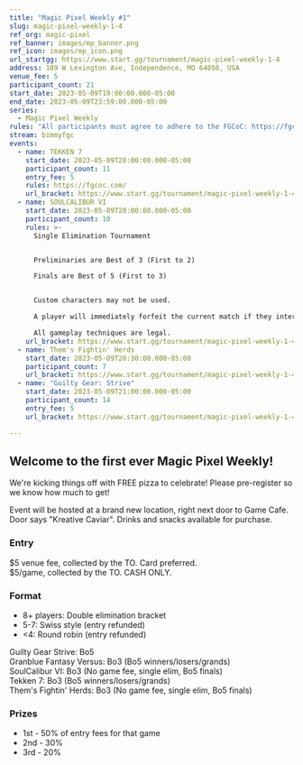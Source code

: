 ```yaml
---
title: "Magic Pixel Weekly #1"
slug: magic-pixel-weekly-1-4
ref_org: magic-pixel
ref_banner: images/mp_banner.png
ref_icon: images/mp_icon.png
url_startgg: https://www.start.gg/tournament/magic-pixel-weekly-1-4
address: 109 W Lexington Ave, Independence, MO 64050, USA
venue_fee: 5
participant_count: 21
start_date: 2023-05-09T19:00:00.000-05:00
end_date: 2023-05-09T23:59:00.000-05:00
series:
  - Magic Pixel Weekly
rules: "All participants must agree to adhere to the FGCoC: https://fgcoc.com/"
stream: bimmyfgc
events:
  - name: TEKKEN 7
    start_date: 2023-05-09T20:00:00.000-05:00
    participant_count: 11
    entry_fee: 5
    rules: https://fgcoc.com/
    url_bracket: https://www.start.gg/tournament/magic-pixel-weekly-1-4/events/tekken-7/brackets/1367677/2080891
  - name: SOULCALIBUR VI
    start_date: 2023-05-09T20:00:00.000-05:00
    participant_count: 10
    rules: >-
      Single Elimination Tournament


      Preliminaries are Best of 3 (First to 2)

      Finals are Best of 5 (First to 3)


      Custom characters may not be used.

      A player will immediately forfeit the current match if they interrupt gameplay by pausing the game, accessing system menus, or interfering with operation of the game system.

      All gameplay techniques are legal.
    url_bracket: https://www.start.gg/tournament/magic-pixel-weekly-1-4/events/soulcalibur-vi/brackets/1369020/2082641
  - name: Them's Fightin' Herds
    start_date: 2023-05-09T20:30:00.000-05:00
    participant_count: 7
    url_bracket: https://www.start.gg/tournament/magic-pixel-weekly-1-4/events/them-s-fightin-herds/brackets/1368516/2081996
  - name: "Guilty Gear: Strive"
    start_date: 2023-05-09T21:00:00.000-05:00
    participant_count: 14
    entry_fee: 5
    url_bracket: https://www.start.gg/tournament/magic-pixel-weekly-1-4/events/strive/brackets/1367663/2080877

---
```


## Welcome to the first ever Magic Pixel Weekly! 

We're kicking things off with FREE pizza to celebrate! Please pre-register so we know how much to get!

Event will be hosted at a brand new location, right next door to Game Cafe. Door says "Kreative Caviar". Drinks and snacks available for purchase.

### Entry

$5 venue fee, collected by the TO. Card preferred.  
$5/game, collected by the TO. CASH ONLY.

### Format

- 8+ players: Double elimination bracket
- 5-7: Swiss style (entry refunded)
- <4: Round robin (entry refunded)

Guilty Gear Strive: Bo5  
Granblue Fantasy Versus: Bo3 (Bo5 winners/losers/grands)  
SoulCalibur VI: Bo3 (No game fee, single elim, Bo5 finals)  
Tekken 7: Bo3 (Bo5 winners/losers/grands)  
Them's Fightin' Herds: Bo3 (No game fee, single elim, Bo5 finals)

### Prizes

- 1st - 50% of entry fees for that game
- 2nd - 30%
- 3rd - 20%
  
